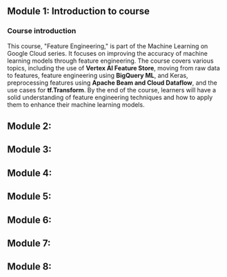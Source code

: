 ## Module 1: Introduction to course
### Course introduction
This course, "Feature Engineering," is part of the Machine Learning on Google Cloud series. It focuses on improving the accuracy of machine learning models through feature engineering. The course covers various topics, including the use of **Vertex AI Feature Store**, moving from raw data to features, feature engineering using **BigQuery ML**, and Keras, preprocessing features using **Apache Beam and Cloud Dataflow**, and the use cases for **tf.Transform**. By the end of the course, learners will have a solid understanding of feature engineering techniques and how to apply them to enhance their machine learning models.

## Module 2: 
## Module 3: 
## Module 4: 
## Module 5: 
## Module 6: 
## Module 7: 
## Module 8: 